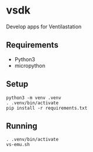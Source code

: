 # vsdk
Develop apps for Ventilastation

## Requirements
- Python3
- micropython

## Setup
```
python3 -m venv .venv
. .venv/bin/activate
pip install -r requirements.txt
```

## Running
```
. .venv/bin/activate
vs-emu.sh
```
